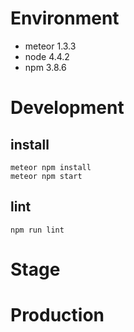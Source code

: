 # Environment

- meteor 1.3.3
- node 4.4.2
- npm 3.8.6

# Development

## install

```
meteor npm install
meteor npm start
```

## lint

`npm run lint`

# Stage

# Production
